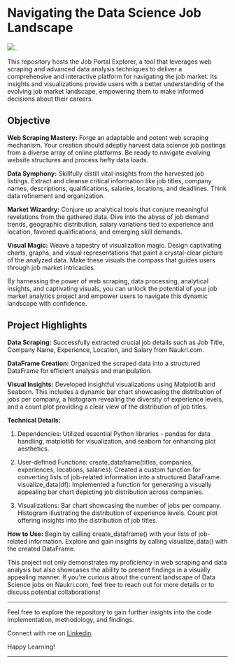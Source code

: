 # Navigating the Data Science Job Landscape

![](https://miro.medium.com/v2/resize:fit:1400/1*k4p-XxOaXd7sS9-3bLWQvQ.gif)..

This repository hosts the Job Portal Explorer, a tool that leverages web scraping and advanced data analysis techniques to deliver a comprehensive and interactive platform for navigating the job market. Its insights and visualizations provide users with a better understanding of the evolving job market landscape, empowering them to make informed decisions about their careers.

## Objective
**Web Scraping Mastery:**
Forge an adaptable and potent web scraping mechanism. Your creation should adeptly harvest data science job postings from a diverse array of online platforms. Be ready to navigate evolving website structures and process hefty data loads.

**Data Symphony:**
Skillfully distill vital insights from the harvested job listings. Extract and cleanse critical information like job titles, company names, descriptions, qualifications, salaries, locations, and deadlines. Think data refinement and organization.

**Market Wizardry:**
Conjure up analytical tools that conjure meaningful revelations from the gathered data. Dive into the abyss of job demand trends, geographic distribution, salary variations tied to experience and location, favored qualifications, and emerging skill demands.

**Visual Magic:**
Weave a tapestry of visualization magic. Design captivating charts, graphs, and visual representations that paint a crystal-clear picture of the analyzed data. Make these visuals the compass that guides users through job market intricacies.

By harnessing the power of web scraping, data processing, analytical insights, and captivating visuals, you can unlock the potential of your job market analytics project and empower users to navigate this dynamic landscape with confidence.

## Project Highlights
**Data Scraping:** Successfully extracted crucial job details such as Job Title, Company Name, Experience, Location, and Salary from Naukri.com.

**DataFrame Creation:** Organized the scraped data into a structured DataFrame for efficient analysis and manipulation.

**Visual Insights:** Developed insightful visualizations using Matplotlib and Seaborn. This includes a dynamic bar chart showcasing the distribution of jobs per company, a histogram revealing the diversity of experience levels, and a count plot providing a clear view of the distribution of job titles.

**Technical Details:**
1. Dependencies: Utilized essential Python libraries - pandas for data handling, matplotlib for visualization, and seaborn for enhancing plot aesthetics.

2. User-defined Functions:
create_dataframe(titles, companies, experiences, locations, salaries): Created a custom function for converting lists of job-related information into a structured DataFrame.
visualize_data(df): Implemented a function for generating a visually appealing bar chart depicting job distribution across companies.

3. Visualizations:
Bar chart showcasing the number of jobs per company.
Histogram illustrating the distribution of experience levels.
Count plot offering insights into the distribution of job titles.


**How to Use:**
Begin by calling create_dataframe() with your lists of job-related information.
Explore and gain insights by calling visualize_data() with the created DataFrame.

This project not only demonstrates my proficiency in web scraping and data analysis but also showcases the ability to present findings in a visually appealing manner. If you're curious about the current landscape of Data Science jobs on Naukri.com, feel free to reach out for more details or to discuss potential collaborations!

**************************************************************************************************************************************************
Feel free to explore the repository to gain further insights into the code implementation, methodology, and findings.

Connect with me on [Linkedin](https://www.linkedin.com/in/urvashi-dhakate-b0780320a/).

Happy Learning!
**************************************************************************************************************************************************
